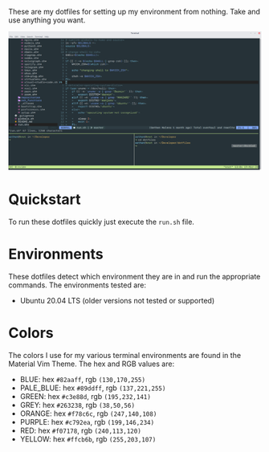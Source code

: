 These are my dotfiles for setting up my environment from nothing. Take and use anything you want.

![screenshot](./images/screenshot.png)

# Quickstart

To run these dotfiles quickly just execute the `run.sh` file.

# Environments

These dotfiles detect which environment they are in and run the appropriate commands.  The environments tested are:

* Ubuntu 20.04 LTS (older versions not tested or supported)

# Colors

The colors I use for my various terminal environments are found in the Material Vim Theme.  The hex and RGB values are:

* BLUE: hex `#82aaff`, rgb `(130,170,255)`
* PALE_BLUE: hex `#89ddff`, rgb `(137,221,255)`
* GREEN: hex `#c3e88d`, rgb `(195,232,141)`
* GREY: hex `#263238`, rgb `(38,50,56)`
* ORANGE: hex `#f78c6c`, rgb `(247,140,108)`
* PURPLE: hex `#c792ea`, rgb `(199,146,234)`
* RED: hex `#f07178`, rgb `(240,113,120)`
* YELLOW: hex `#ffcb6b`, rgb `(255,203,107)`
